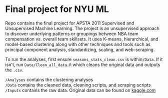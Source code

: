# Final project for NYU ML

Repo contains the final project for APSTA 2011 Supervised and Unsupervised Machine Learning. The project is an unsupervised approach to discover underlying patterns or groupings between NBA team compensation vs.
overall team skillsets. It uses K-means, hierarchical, and model-based clustering along with other techniques and tools such as principal component analysis, standardizing, scaling, and web-scraping.

To run the analyses, first ensure `seasons_stats_clean.csv` is within`/Data`. If it isn't, run `Data/Clean_all_data.R` which cleans the original data and outputs the `.csv`.

`/Analyses` contains the clustering analyses  
`/Data` contains the cleaned data, cleaning scripts, and scraping scripts  
`/Inputs` contains the raw data. Original data can be found on [kaggle.com](https://www.kaggle.com/drgilermo/nba-players-stats)
